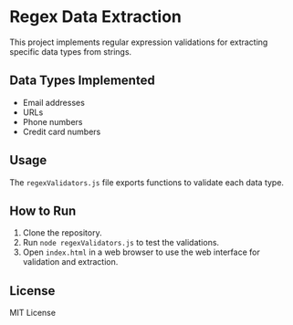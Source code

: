 # Regex Data Extraction

This project implements regular expression validations for extracting specific data types from strings.

## Data Types Implemented

- Email addresses
- URLs
- Phone numbers
- Credit card numbers

## Usage

The `regexValidators.js` file exports functions to validate each data type.

## How to Run

1. Clone the repository.
2. Run `node regexValidators.js` to test the validations.
3. Open `index.html` in a web browser to use the web interface for validation and extraction.


## License

MIT License
